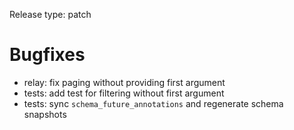 Release type: patch

# Bugfixes

-   relay: fix paging without providing first argument
-   tests: add test for filtering without first argument
-   tests: sync `schema_future_annotations` and regenerate schema snapshots
